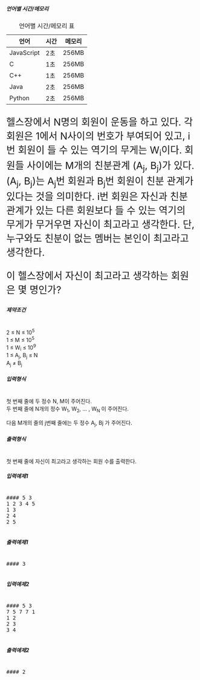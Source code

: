 <div id="study_tab1" class="tab__pane tab-active" role="tabpanel" aria-labelledby="study_tab1" aria-hidden="false">

<div class="detail-con-box">

##### 언어별 시간/메모리

<div class="table-wrap">

<table class="table"><caption>언어별 시간/메모리 표</caption>

<thead>

<tr>

<th scope="col" id="t-lang">언어</th>

<th scope="col" id="t-time">시간</th>

<th scope="col" id="t-memory">메모리</th>

</tr>

</thead>

<tbody>

<tr>

<td headers="t-lang">JavaScript</td>

<td headers="t-time">2초</td>

<td headers="t-memory">256MB</td>

</tr>

<tr>

<td headers="t-lang">C</td>

<td headers="t-time">1초</td>

<td headers="t-memory">256MB</td>

</tr>

<tr>

<td headers="t-lang">C++</td>

<td headers="t-time">1초</td>

<td headers="t-memory">256MB</td>

</tr>

<tr>

<td headers="t-lang">Java</td>

<td headers="t-time">2초</td>

<td headers="t-memory">256MB</td>

</tr>

<tr>

<td headers="t-lang">Python</td>

<td headers="t-time">2초</td>

<td headers="t-memory">256MB</td>

</tr>

</tbody>

</table>

</div>

<div>

<div style="font-size: 1.6rem">

<span>헬스장에서 N명의 회원이 운동을 하고 있다. 각 회원은 1에서 N사이의 번호가 부여되어 있고, i번 회원이 들 수 있는 역기의 무게는 W</span><sub><span class="EditorTheme__textSubscript">i</span></sub><span>이다. 회원들 사이에는 M개의 친분관계 (A</span><sub><span class="EditorTheme__textSubscript">j</span></sub><span>, B</span><sub><span class="EditorTheme__textSubscript">j</span></sub><span>)가 있다. (A</span><sub><span class="EditorTheme__textSubscript">j</span></sub><span>, B</span><sub><span class="EditorTheme__textSubscript">j</span></sub><span>)는 A</span><sub><span class="EditorTheme__textSubscript">j</span></sub><span>번 회원과 B</span><sub><span class="EditorTheme__textSubscript">j</span></sub><span>번 회원이 친분 관계가 있다는 것을 의미한다. i번 회원은 자신과 친분 관계가 있는 다른 회원보다 들 수 있는 역기의 무게가 무거우면 자신이 최고라고 생각한다. 단, 누구와도 친분이 없는 멤버는 본인이 최고라고 생각한다.</span>

<span>이 헬스장에서 자신이 최고라고 생각하는 회원은 몇 명인가?</span>  

</div>

</div>

</div>

<div class="detail-con-box">

##### 제약조건

# 

<span>2 ≤ N ≤ 10</span><sup><span class="EditorTheme__textSuperscript">5</span></sup>  
<span>1 ≤ M ≤ 10</span><sup><span class="EditorTheme__textSuperscript">5</span></sup>  
<span>1 ≤ W</span><sub><span class="EditorTheme__textSubscript">i</span></sub> <span>≤ 10</span><sup><span class="EditorTheme__textSuperscript">9</span></sup>  
<span>1 ≤ A</span><sub><span class="EditorTheme__textSubscript">j</span></sub><span>, B</span><sub><span class="EditorTheme__textSubscript">j</span></sub> <span>≤ N</span>  
<span>A</span><sub><span class="EditorTheme__textSubscript">j</span></sub> <span>≠ B</span><sub><span class="EditorTheme__textSubscript">j</span></sub>

</div>

<div class="detail-con-box">

##### 입력형식

# 

<span>첫 번째 줄에 두 정수 N, M이 주어진다.</span>  
<span>두 번째 줄에 N개의 정수 W</span><sub><span class="EditorTheme__textSubscript">1</span></sub><span>, W</span><sub><span class="EditorTheme__textSubscript">2</span></sub><span>, ... , W</span><sub><span class="EditorTheme__textSubscript">N</span> </sub><span>이 주어진다.</span>

<span>다음 M개의 줄의 j번째 줄에는 두 정수 A</span><sub><span class="EditorTheme__textSubscript">j</span></sub><span>, Bj 가 주어진다.</span>  

</div>

<div class="detail-con-box">

##### 출력형식

# 

<span>첫 번째 줄에 자신이 최고라고 생각하는 회원 수를 출력한다.</span>

</div>

<div>

<div class="detail-con-box">

##### 입력예제1

<pre>

#### 5 3
1 2 3 4 5
1 3
2 4
2 5

</pre>

</div>

<div class="detail-con-box">

##### 출력예제1

<pre>

#### 3

</pre>

</div>

</div>

<div>

<div class="detail-con-box">

##### 입력예제2

<pre>

#### 5 3
7 5 7 7 1
1 2
2 3
3 4

</pre>

</div>

<div class="detail-con-box">

##### 출력예제2

<pre>

#### 2

</pre>

</div>

</div>

</div>